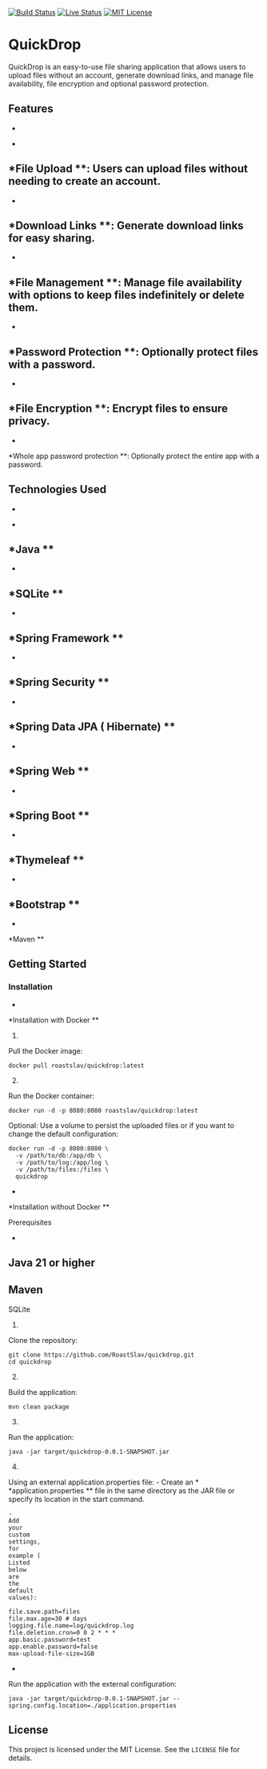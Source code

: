 [![Build Status](https://jenkins.tyron.rocks/buildStatus/icon?job=quickdrop)](https://jenkins.tyron.rocks/job/quickdrop)
[![Live Status](https://img.shields.io/badge/status-live-brightgreen)](https://quickdrop.tyron.rocks)
[![MIT License](https://img.shields.io/badge/License-MIT-yellow.svg)](https://opensource.org/licenses/MIT)

# QuickDrop

QuickDrop
is
an
easy-to-use
file
sharing
application
that
allows
users
to
upload
files
without
an
account,
generate
download
links,
and
manage
file
availability,
file
encryption
and
optional
password
protection.


## Features

-
*
*File
Upload
**:
Users
can
upload
files
without
needing
to
create
an
account.
-
*
*Download
Links
**:
Generate
download
links
for
easy
sharing.
-
*
*File
Management
**:
Manage
file
availability
with
options
to
keep
files
indefinitely
or
delete
them.
-
*
*Password
Protection
**:
Optionally
protect
files
with
a
password.
-
*
*File
Encryption
**:
Encrypt
files
to
ensure
privacy.
-
*
*Whole
app
password
protection
**:
Optionally
protect
the
entire
app
with
a
password.

## Technologies Used

-
*
*Java
**
-
*
*SQLite
**
-
*
*Spring
Framework
**
-
*
*Spring
Security
**
-
*
*Spring
Data
JPA (
Hibernate)
**
-
*
*Spring
Web
**
-
*
*Spring
Boot
**
-
*
*Thymeleaf
**
-
*
*Bootstrap
**
-
*
*Maven
**

## Getting Started

### Installation

*
*Installation
with
Docker
**

1.
Pull
the
Docker
image:

```
docker pull roastslav/quickdrop:latest
```

2.
Run
the
Docker
container:

```
docker run -d -p 8080:8080 roastslav/quickdrop:latest
```

Optional:
Use
a
volume
to
persist
the
uploaded
files
or
if
you
want
to
change
the
default
configuration:

```
docker run -d -p 8080:8080 \
  -v /path/to/db:/app/db \
  -v /path/to/log:/app/log \
  -v /path/to/files:/files \
  quickdrop
```

*
*Installation
without
Docker
**

Prerequisites

-
Java
21
or
higher
-
Maven
-
SQLite

1.
Clone
the
repository:

```
git clone https://github.com/RoastSlav/quickdrop.git
cd quickdrop
```

2.
Build
the
application:

```
mvn clean package
```

3.
Run
the
application:

```
java -jar target/quickdrop-0.0.1-SNAPSHOT.jar
```

4.
Using
an
external
application.properties
file:
    -
    Create
    an
    *
    *application.properties
    **
    file
    in
    the
    same
    directory
    as
    the
    JAR
    file
    or
    specify
    its
    location
    in
    the
    start
    command.

    -
    Add
    your
    custom
    settings,
    for
    example (
    Listed
    below
    are
    the
    default
    values):

```
file.save.path=files
file.max.age=30 # days
logging.file.name=log/quickdrop.log
file.deletion.cron=0 0 2 * * *
app.basic.password=test
app.enable.password=false
max-upload-file-size=1GB
```

-
Run
the
application
with
the
external
configuration:

```
java -jar target/quickdrop-0.0.1-SNAPSHOT.jar --spring.config.location=./application.properties
```

## License

This
project
is
licensed
under
the
MIT
License.
See
the
`LICENSE`
file
for
details.

